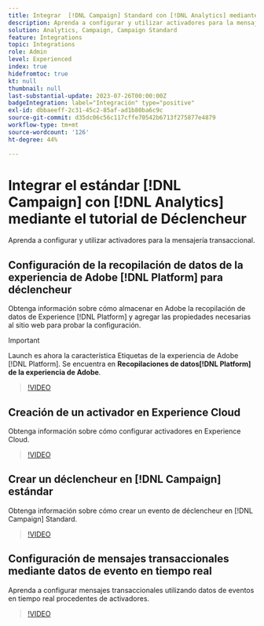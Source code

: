 ```yaml
---
title: Integrar  [!DNL Campaign] Standard con [!DNL Analytics] mediante el tutorial de Déclencheur
description: Aprenda a configurar y utilizar activadores para la mensajería transaccional.
solution: Analytics, Campaign, Campaign Standard
feature: Integrations
topic: Integrations
role: Admin
level: Experienced
index: true
hidefromtoc: true
kt: null
thumbnail: null
last-substantial-update: 2023-07-26T00:00:00Z
badgeIntegration: label="Integración" type="positive"
exl-id: dbbaeeff-2c31-45c2-85af-ad1b80ba6c9c
source-git-commit: d35dc06c56c117cffe70542b6713f275877e4879
workflow-type: tm+mt
source-wordcount: '126'
ht-degree: 44%

---
```


# Integrar el estándar [!DNL Campaign] con [!DNL Analytics] mediante el tutorial de Déclencheur

Aprenda a configurar y utilizar activadores para la mensajería transaccional.

## Configuración de la recopilación de datos de la experiencia de Adobe [!DNL Platform] para déclencheur

Obtenga información sobre cómo almacenar en Adobe la recopilación de datos de Experience [!DNL Platform] y agregar las propiedades necesarias al sitio web para probar la configuración.

>[!IMPORTANT]
>
> Launch es ahora la característica Etiquetas de la experiencia de Adobe [!DNL Platform]. Se encuentra en **Recopilaciones de datos[!DNL Platform] de la experiencia de Adobe**.

>[!VIDEO](https://video.tv.adobe.com/v/3454019?quality=12&learn=on&captions=spa)

## Creación de un activador en Experience Cloud

Obtenga información sobre cómo configurar activadores en Experience Cloud.

>[!VIDEO](https://video.tv.adobe.com/v/3446141?quality=12&learn=on&captions=spa)

## Crear un déclencheur en [!DNL Campaign] estándar

Obtenga información sobre cómo crear un evento de déclencheur en [!DNL Campaign] Standard.

>[!VIDEO](https://video.tv.adobe.com/v/3446412?quality=12&learn=on&captions=spa)

## Configuración de mensajes transaccionales mediante datos de evento en tiempo real

Aprenda a configurar mensajes transaccionales utilizando datos de eventos en tiempo real procedentes de activadores.

>[!VIDEO](https://video.tv.adobe.com/v/3450205?quality=12&learn=on&captions=spa)
